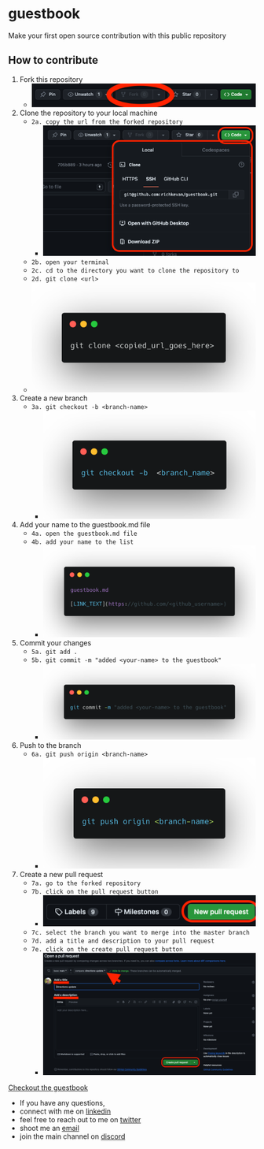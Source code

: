 # guestbook
Make your first open source contribution with this public repository

## How to contribute
1. Fork this repository
    - <img src="./media/fork.png"><br />
2. Clone the repository to your local machine
    -  ```2a. copy the url from the forked repository```
        -  <img src="./media/clone.png">
    -   ```2b. open your terminal```
    -   ```2c. cd to the directory you want to clone the repository to```
    -    ```2d. git clone <url>```
    - <img src="./media/clone2.png">
3. Create a new branch
    - ```3a. git checkout -b <branch-name>```
        - <img src="./media/checkout.png">
4. Add your name to the guestbook.md file
    - ```4a. open the guestbook.md file```
    - ```4b. add your name to the list``` 
        - <img src="./media/guestbook.png">
5. Commit your changes
    - ```5a. git add .```
    - ```5b. git commit -m "added <your-name> to the guestbook"```
        - <img src="./media/commit.png">
6. Push to the branch
    - ```6a. git push origin <branch-name>```
        - <img src="./media/push.png">
7. Create a new pull request
    - ```7a. go to the forked repository```
    - ```7b. click on the pull request button```
        - <img src="./media/pull.png">
    - ```7c. select the branch you want to merge into the master branch```
    - ```7d. add a title and description to your pull request```
    - ```7e. click on the create pull request button```
        - <img src="./media/pull2.png">

[Checkout the guestbook](./guestbook.md)

- If you have any questions, 
- connect with me on [linkedin](https://www.linkedin.com/in/richkevan/)
- feel free to reach out to me on [twitter](https://twitter.com/richkevan)
- shoot me an [email](mailto:hey@richkevan.com)
- join the main channel on [discord](https://discord.gg/7Kuu52UeyN)
